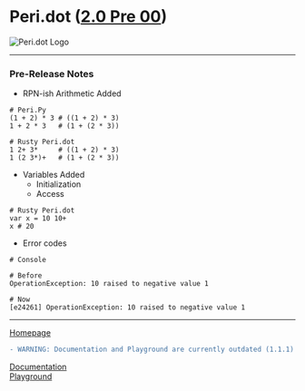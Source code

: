 # Peri.dot ([2.0 Pre 00](https://github.com/toto-bird/Peri.dot/releases/tag/2.0.0-pre-00))

![Peri.dot Logo](https://raw.githubusercontent.com/toto-bird/Peri.dot/master/logo.png)

---

### Pre-Release Notes
- RPN-ish Arithmetic Added
```peridot
# Peri.Py
(1 + 2) * 3 # ((1 + 2) * 3)
1 + 2 * 3   # (1 + (2 * 3))

# Rusty Peri.dot
1 2+ 3*     # ((1 + 2) * 3)
1 (2 3*)+   # (1 + (2 * 3))
```
- Variables Added
  - Initialization
  - Access
```peridot
# Rusty Peri.dot
var x = 10 10+
x # 20
```
- Error codes
```
# Console

# Before
OperationException: 10 raised to negative value 1

# Now
[e24261] OperationException: 10 raised to negative value 1
```

---

[Homepage](https://toto-bird.github.io/Peri.dot-lang/)<br />
```diff
- WARNING: Documentation and Playground are currently outdated (1.1.1)
```
[Documentation](https://toto-bird.github.io/Peri.dot-lang/docs)<br />
[Playground](https://toto-bird.github.io/Peri.dot-lang/playground)<br />